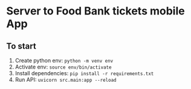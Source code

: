 # Server to Food Bank tickets mobile App

## To start
1. Create python env: `python -m venv env`
2. Activate env: `source env/bin/activate`
3. Install dependencies: `pip install -r requirements.txt`
4. Run API: `uvicorn src.main:app --reload`

